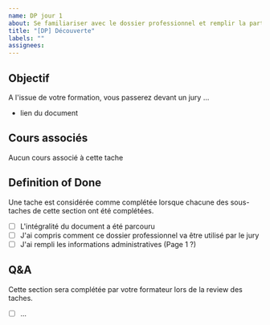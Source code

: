```yaml
---
name: DP jour 1
about: Se familiariser avec le dossier professionnel et remplir la partie purement administrative
title: "[DP] Découverte"
labels: ""
assignees:
---
```


## Objectif

A l'issue de votre formation, vous passerez devant un jury ...

- lien du document

## Cours associés

Aucun cours associé à cette tache

## Definition of Done

Une tache est considérée comme complétée lorsque chacune des sous-taches de cette section ont été complétées.

- [ ] L'intégralité du document a été parcouru
- [ ] J'ai compris comment ce dossier professionnel va être utilisé par le jury
- [ ] J'ai rempli les informations administratives (Page 1 ?)

## Q&A

Cette section sera complétée par votre formateur lors de la review des taches.

- [ ] ...
